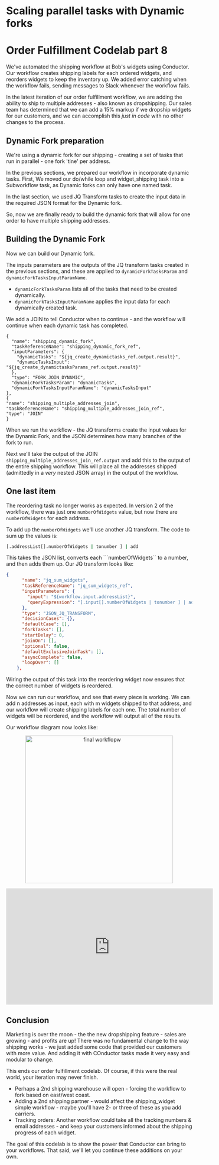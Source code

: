 # Scaling parallel tasks with Dynamic forks
# Order Fulfillment Codelab part 8

We've automated the shipping workflow at Bob's widgets using Conductor.  Our workflow creates shipping labels for each ordered widgets, and reorders widgets to keep the inventory up.  We added error catching when the workflow fails, sending messages to Slack whenever the workflow fails.

In the latest iteration of our order fulfillment workflow, we are adding the ability to ship to multiple addresses - also known as dropshipping.  Our sales team has determined that we can add a 15% markup if we dropship widgets for our customers, and we can accomplish this *just in code* with no other changes to the process.

## Dynamic Fork preparation

We're using a dynamic fork for our shipping - creating a set of tasks that run in parallel - one fork 'tine' per address.

In the previous sections, we prepared our workflow in incorporate dynamic tasks.  First, We moved our do/while loop and widget_shipping task into a Subworkflow task, as Dynamic forks can only have one named task.

In the last section, we used JQ Transform tasks to create the input data in the required JSON format for the Dynamic fork. 

So, now we are finally ready to build the dynamic fork that will allow for one order to have multiple shipping addresses.


## Building the Dynamic Fork

Now we can build our Dynamic fork.

The inputs parameters are the outputs of the JQ transform tasks created in the previous sections, and these are applied to ```dynamicForkTasksParam``` and ```dynamicForkTasksInputParamName```. 

* ```dynamicForkTasksParam``` lists all of the tasks that need to be created dynamically.
* ```dynamicForkTasksInputParamName``` applies the input data for each dynamically created task.

We add a JOIN to tell Conductor when to continue - and the workflow will continue when each dynamic task has completed. 

```
{
  "name": "shipping_dynamic_fork",
  "taskReferenceName": "shipping_dynamic_fork_ref",
  "inputParameters": {
    "dynamicTasks": "${jq_create_dynamictasks_ref.output.result}",
    "dynamicTasksInput": "${jq_create_dynamictasksParams_ref.output.result}"
  },
  "type": "FORK_JOIN_DYNAMIC",
  "dynamicForkTasksParam": "dynamicTasks",
  "dynamicForkTasksInputParamName": "dynamicTasksInput"
},
{
"name": "shipping_multiple_addresses_join",
"taskReferenceName": "shipping_multiple_addresses_join_ref",
"type": "JOIN"
}
```

When we run the workflow - the JQ transforms create the input values for the Dynamic Fork, and the JSON determines how many branches of the fork to run.  

Next we'll take the output of the JOIN ```shipping_multiple_addresses_join_ref.output``` and add this to the output of the entire shipping workflow.  This will place all the addresses shipped (admittedly in a *very* nested JSON array) in the output of the workflow.

## One last item

The reordering task no longer works as expected. In version 2 of the workflow, there was just one ```numberOfWidgets``` value, but now there are ```numberOfWidgets``` for each address. 

To add up the ```numberOfWidgets``` we'll use another JQ transform.  The code to sum up the values is:

```bash
[.addressList[].numberOfWidgets | tonumber ] | add
```

This takes the JSON list, converts each ```numberOfWidgets`` to a number, and then adds them up. Our JQ transform looks like:

```json
{
      "name": "jq_sum_widgets",
      "taskReferenceName": "jq_sum_widgets_ref",
      "inputParameters": {
        "input": "${workflow.input.addressList}",
        "queryExpression": "[.input[].numberOfWidgets | tonumber ] | add"
      },
      "type": "JSON_JQ_TRANSFORM",
      "decisionCases": {},
      "defaultCase": [],
      "forkTasks": [],
      "startDelay": 0,
      "joinOn": [],
      "optional": false,
      "defaultExclusiveJoinTask": [],
      "asyncComplete": false,
      "loopOver": []
    },
```

Wiring the output of this task into the reordering widget now ensures that the correct number of widgets is reordered.

Now we can run our workflow, and see that every piece is working.  We can add n addresses as input, each with m widgets shipped to that address, and our workflow will create shipping labels for each one.  The total number of widgets will be reordered, and the workflow will output all of the results.

Our workflow diagram now looks like:

<p align="center"><img src="/content/img/codelab/of8_finalworkflow.png" alt="final workflopw" width="400" style={{paddingBottom: 40, paddingTop: 40}} /></p>

<iframe width="560" height="315" src="https://www.youtube.com/embed/Ql2LgK2WWcI" title="YouTube video player" frameborder="0" allow="accelerometer; autoplay; clipboard-write; encrypted-media; gyroscope; picture-in-picture" allowfullscreen></iframe>

## Conclusion

Marketing is over the moon - the the new dropshipping feature - sales are growing - and profits are up!  There was no fundamental change to the way shipping works - we just added some code that provided our customers with more value.  And adding it with COnductor tasks made it very easy and modular to change.

This ends our order fulfillment codelab. Of course, if this were the real world, your iteration may never finish.  

* Perhaps a 2nd shipping warehouse will open - forcing the workflow to fork based on east/west coast.
* Adding a 2nd shipping partner - would affect the shipping_widget simple workflow - maybe you'll have 2- or three of these as you add carriers.
* Tracking orders: Another workflow could take all the tracking numbers & email addresses - and keep your customers informed about the shipping progress of each widget.


The goal of this codelab is to show the power that Conductor can bring to your workflows. That said, we'll let you continue these additions on your own.